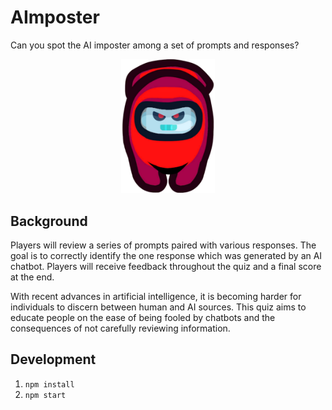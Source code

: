 # AImposter

Can you spot the AI imposter among a set of prompts and responses?

<p align="center">
    <img alt="AImposter" src='src/AImposter.png' width='150'>
</p>

## Background
Players will review a series of prompts paired with various responses. The goal is to correctly identify the one response which was generated by an AI chatbot. Players will receive feedback throughout the quiz and a final score at the end. 

With recent advances in artificial intelligence, it is becoming harder for individuals to discern between human and AI sources. This quiz aims to educate people on the ease of being fooled by chatbots and the consequences of not carefully reviewing information.

## Development 
1. `npm install`
2. `npm start`
